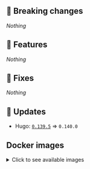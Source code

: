 ## :loudspeaker: Breaking changes

*Nothing*


## :tada: Features

*Nothing*


## :bug: Fixes

*Nothing*


## :heartbeat: Updates

* Hugo: [`0.139.5`](https://github.com/floryn90/docker-hugo/releases/tag/0.139.5) => `0.140.0`


## Docker images

<details>
<summary>Click to see available images</summary>

This release is available from Docker Hub as project `floryn90/hugo` with the following tags:

| Alias tags                   | Version specific tags                      |
| ---------------------------- | ------------------------------------------ |
| `busybox`, `latest`          | `0.140.0-busybox`, `0.140.0`                     |
| `busybox-ci`, `ci`           | `0.140.0-busybox-ci`, `0.140.0-ci`               |
| `busybox-onbuild`, `onbuild` | `0.140.0-busybox-onbuild`, `0.140.0-onbuild`     |
| `alpine`                     | `0.140.0-alpine`                              |
| `alpine-ci`                  | `0.140.0-alpine-ci`                           |
| `alpine-onbuild`             | `0.140.0-alpine-onbuild`                      |
| `asciidoctor`                | `0.140.0-asciidoctor`                         |
| `asciidoctor-ci`             | `0.140.0-asciidoctor-ci`                      |
| `asciidoctor-onbuild`        | `0.140.0-asciidoctor-onbuild`                 |
| `pandoc`                     | `0.140.0-pandoc`                              |
| `pandoc-ci`                  | `0.140.0-pandoc-ci`                           |
| `pandoc-onbuild`             | `0.140.0-pandoc-onbuild`                      |
| `ext-alpine`                 | `0.140.0-ext-alpine`                          |
| `ext-alpine-ci`              | `0.140.0-ext-alpine-ci`                       |
| `ext-alpine-onbuild`         | `0.140.0-ext-alpine-onbuild`                  |
| `ext-asciidoctor`            | `0.140.0-ext-asciidoctor`                     |
| `ext-asciidoctor-ci`         | `0.140.0-ext-asciidoctor-ci`                  |
| `ext-asciidoctor-onbuild`    | `0.140.0-ext-asciidoctor-onbuild`             |
| `ext-pandoc`                 | `0.140.0-ext-pandoc`                          |
| `ext-pandoc-ci`              | `0.140.0-ext-pandoc-ci`                       |
| `ext-pandoc-onbuild`         | `0.140.0-ext-pandoc-onbuild`                  |
| `debian`                     | `0.140.0-debian`                              |
| `debian-ci`                  | `0.140.0-debian-ci`                           |
| `debian-onbuild`             | `0.140.0-debian-onbuild`                      |
| `ext-debian`, `ext`, `latest-ext` | `0.140.0-ext-debian`, `0.140.0-ext`         |
| `ext-debian-ci`, `ext-ci`    | `0.140.0-ext-debian-ci`, `0.140.0-ext-ci`        |
| `ext-debian-onbuild`, `ext-onbuild` | `0.140.0-ext-debian-onbuild`, `0.140.0-ext-onbuild` |
| `ubuntu`                     | `0.140.0-ubuntu`                            |
| `ubuntu-ci`                  | `0.140.0-ubuntu-ci`                         |
| `ubuntu-onbuild`             | `0.140.0-ubuntu-onbuild`                    |
| `ext-ubuntu`                 | `0.140.0-ext-ubuntu`                        |
| `ext-ubuntu-ci`              | `0.140.0-ext-ubuntu-ci`                     |
| `ext-ubuntu-onbuild`         | `0.140.0-ext-ubuntu-onbuild`                |
</details>
